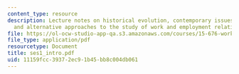 ```yaml
---
content_type: resource
description: Lecture notes on historical evolution, contemporary issues and debates,
  and alternative approaches to the study of work and employment relations
file: https://ol-ocw-studio-app-qa.s3.amazonaws.com/courses/15-676-work-employment-and-industrial-relations-theory-spring-2008/11159fcc39372ec91b45bb8c004db061_ses1_intro.pdf
file_type: application/pdf
resourcetype: Document
title: ses1_intro.pdf
uid: 11159fcc-3937-2ec9-1b45-bb8c004db061
---
```

